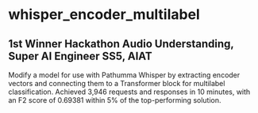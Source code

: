 # whisper_encoder_multilabel
## 1st Winner Hackathon Audio Understanding, Super AI Engineer SS5, AIAT
Modify a model for use with Pathumma Whisper by extracting encoder vectors and connecting them
to a Transformer block for multilabel classification. Achieved 3,946 requests and responses in 10 minutes, with
an F2 score of 0.69381 within 5% of the top-performing solution.
